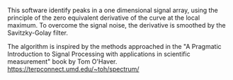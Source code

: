 This software identify peaks in a one dimensional signal array, using the principle of the zero equivalent derivative of the curve at the local maximum.
To overcome the signal noise, the derivative is smoothed by the Savitzky-Golay filter.

The algorithm is inspired by the methods approached in the "A Pragmatic Introduction to Signal Processing
 with applications in scientific measurement" book by Tom O'Haver. https://terpconnect.umd.edu/~toh/spectrum/
 
